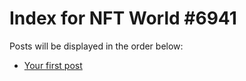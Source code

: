 # Index for NFT World #6941
Posts will be displayed in the order below:

- [Your first post](./001-first.md)

